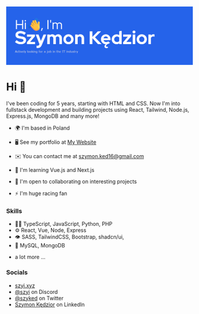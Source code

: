![Banner](/new-banner.jpg)

Hi 👋
===============================

I've been coding for 5 years, starting with HTML and CSS. Now I'm into fullstack development and building projects using React, Tailwind, Node.js, Express.js, MongoDB and many more!

* 🌍  I'm based in Poland
  
* 🖥️  See my portfolio at [My Website](https://szyi.xyz)

* ✉️  You can contact me at [szymon.ked16@gmail.com](mailto:szymon.ked16@gmail.com)
  
* 🧠  I'm learning Vue.js and Next.js

* 🤝  I'm open to collaborating on interesting projects
  
* ⚡  I'm huge racing fan

### Skills

- 👨‍💻 TypeScript, JavaScript, Python, PHP
- ⚙️ React, Vue, Node, Express
- 👁️ SASS, TailwindCSS, Bootstrap, shadcn/ui,
- 💽 MySQL, MongoDB
+  a lot more ...

### Socials

- [szyi.xyz](https://www.szyi.xyz/)
- [@szyi](./) on Discord
- [@szyked](https://twitter.com/szyked) on Twitter
- [Szymon Kędzior](https://www.linkedin.com/in/szymon-ked16/) on LinkedIn
